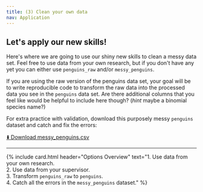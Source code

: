 ```yaml
---
title: (3) Clean your own data
nav: Application
---
```


## Let's apply our new skills!

Here's where we are going to use our shiny new skills to clean a messy data set. Feel free to use data from your own research, but if you don't have any yet you can either use `penguins_raw` and/or `messy_penguins`.

If you are using the raw version of the penguins data set, your goal will be to write reproducible code to transform the raw data into the processed data you see in the `penguins` data set. Are there additional columns that you feel like would be helpful to include here though? (*hint* maybe a binomial species name?)

For extra practice with validation, download this purposely messy `penguins` dataset and catch and fix the errors: 

[⬇️ Download messy_penguins.csv](/CSEE_DataWrangling/content/messy_penguins.csv)


---------


{% include card.html 
   header="Options Overview"
   text="1. Use data from your own research.<br>2. Use data from your supervisor.<br>3. Transform `penguins_raw` to `penguins`.<br>4. Catch all the errors in the `messy_penguins` dataset." %}
